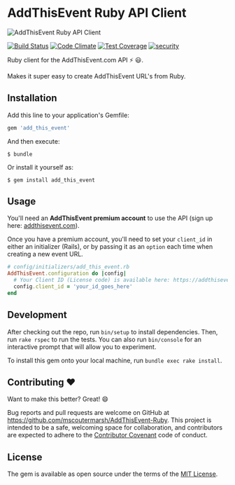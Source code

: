 # AddThisEvent Ruby API Client
![AddThisEvent Ruby API Client](https://raw.githubusercontent.com/mscoutermarsh/AddThisEvent-Ruby/master/addthisevent-ruby.png)

[![Build Status](https://travis-ci.org/mscoutermarsh/AddThisEvent-Ruby.svg)](https://travis-ci.org/mscoutermarsh/AddThisEvent-Ruby) [![Code Climate](https://codeclimate.com/github/mscoutermarsh/AddThisEvent-Ruby/badges/gpa.svg)](https://codeclimate.com/github/mscoutermarsh/AddThisEvent-Ruby) [![Test Coverage](https://codeclimate.com/github/mscoutermarsh/AddThisEvent-Ruby/badges/coverage.svg)](https://codeclimate.com/github/mscoutermarsh/AddThisEvent-Ruby/coverage) [![security](https://hakiri.io/github/mscoutermarsh/AddThisEvent-Ruby/master.svg)](https://hakiri.io/github/mscoutermarsh/AddThisEvent-Ruby/master)

Ruby client for the AddThisEvent.com API :zap: :smiley:.

Makes it super easy to create AddThisEvent URL's from Ruby.

## Installation

Add this line to your application's Gemfile:

```ruby
gem 'add_this_event'
```

And then execute:

    $ bundle

Or install it yourself as:

    $ gem install add_this_event

## Usage

You'll need an **AddThisEvent premium account** to use the API (sign up here: [addthisevent.com](https://addthisevent.com)). 

Once you have a premium account, you'll need to set your `client_id` in either an initializer (Rails), or by passing it as an `option` each time when creating a new event URL.
```Ruby
# config/initializers/add_this_event.rb
AddThisEvent.configuration do |config|
  # Your Client ID (License code) is available here: https://addthisevent.com/account/
  config.client_id = 'your_id_goes_here' 
end
```

## Development

After checking out the repo, run `bin/setup` to install dependencies. Then, run `rake rspec` to run the tests. You can also run `bin/console` for an interactive prompt that will allow you to experiment.

To install this gem onto your local machine, run `bundle exec rake install`.

## Contributing :heart:

Want to make this better? Great! :smile:  

Bug reports and pull requests are welcome on GitHub at https://github.com/mscoutermarsh/AddThisEvent-Ruby. This project is intended to be a safe, welcoming space for collaboration, and contributors are expected to adhere to the [Contributor Covenant](http://contributor-covenant.org) code of conduct.


## License

The gem is available as open source under the terms of the [MIT License](http://opensource.org/licenses/MIT).

